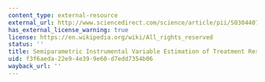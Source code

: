 ```yaml
---
content_type: external-resource
external_url: http://www.sciencedirect.com/science/article/pii/S0304407602002014
has_external_license_warning: true
license: https://en.wikipedia.org/wiki/All_rights_reserved
status: ''
title: Semiparametric Instrumental Variable Estimation of Treatment Response Models
uid: f3f6aeda-22e9-4e39-9e60-d7edd7354b06
wayback_url: ''
---
```

